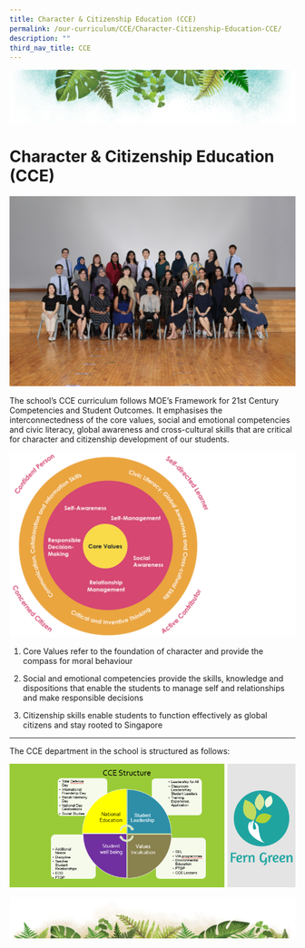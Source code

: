 ```yaml
---
title: Character & Citizenship Education (CCE)
permalink: /our-curriculum/CCE/Character-Citizenship-Education-CCE/
description: ""
third_nav_title: CCE
---
```

![](/images/Banner.png)

# **Character & Citizenship Education (CCE)**

![](/images/CCE/character%20&%20citizenship%20education%20committee%202023.jpg)

The school’s CCE curriculum follows MOE’s Framework for 21st Century Competencies and Student Outcomes. It emphasises the interconnectedness of the core values, social and emotional competencies and civic literacy, global awareness and cross-cultural skills that are critical for character and citizenship development of our students.

![](/images/CCE/CCE.png)

1.  Core Values refer to the foundation of character and provide the compass for moral behaviour  
    
2.  Social and emotional competencies provide the skills, knowledge and dispositions that enable the students to manage self and relationships and make responsible decisions  
    
3.  Citizenship skills enable students to function effectively as global citizens and stay rooted to Singapore

----

The CCE department in the school is structured as follows:

![](/images/CCE/CCE2.png)

![](/images/bg-bottom.png)